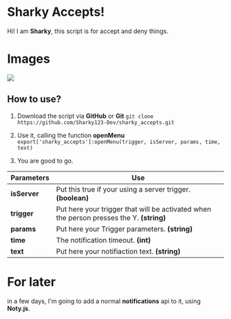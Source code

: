 # Sharky Accepts!

Hi! I am **Sharky**, this script is for accept and deny things.


# Images

![](https://cdn.discordapp.com/attachments/844676606232100936/851274838454829126/unknown.png)

## How to use?

 1. Download the script via **GitHub** or **Git**
 `git clone https://github.com/Sharky123-Dev/sharky_accepts.git`
 2. Use it, calling the function **openMenu**
`export['sharky_accepts']:openMenu(trigger, isServer, params, time, text)`
	
3. You are good to go.

| Parameters| Use |
|--|--|
| **isServer** | Put this true if your using a server trigger. **(boolean)** |
| **trigger** | Put here your trigger that will be activated when the person presses the Y. **(string)**|
| **params** | Put here your Trigger parameters. **(string)** |
|  **time** | The notification timeout. **(int)** |
|  **text** | Put here your notifiaction text.  **(string)** |

# For later
in a few days, I'm going to add a normal **notifications** api to it, using **Noty.js**.
